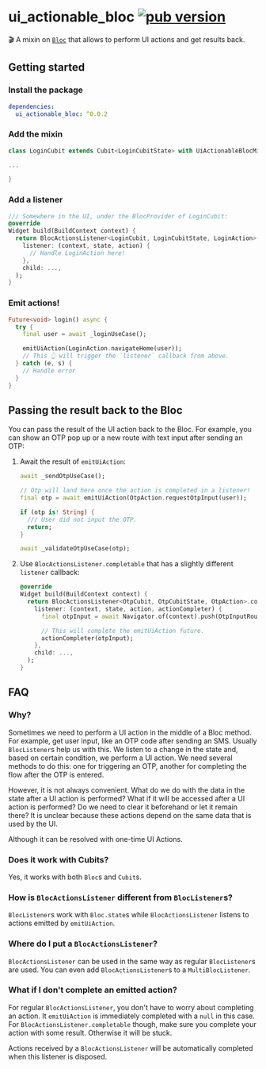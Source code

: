 # ui_actionable_bloc [![pub version][pub-version-img]][pub-version-url]

🎬 A mixin on [`Bloc`](https://pub.dev/packages/bloc) that allows to perform UI actions and get results back.

## Getting started

### Install the package

```yaml
dependencies:
  ui_actionable_bloc: ^0.0.2
```

### Add the mixin

```dart
class LoginCubit extends Cubit<LoginCubitState> with UiActionableBlocMixin<LoginCubitState, LoginAction> {

...

}
```

### Add a listener

```dart
/// Somewhere in the UI, under the BlocProvider of LoginCubit:
@override
Widget build(BuildContext context) {
  return BlocActionsListener<LoginCubit, LoginCubitState, LoginAction>(
    listener: (context, state, action) {
      // Handle LoginAction here!
    },
    child: ...,
  );
}
```
### Emit actions!

```dart
Future<void> login() async {
  try {
    final user = await _loginUseCase();

    emitUiAction(LoginAction.navigateHome(user));
    // This 👆 will trigger the `listener` callback from above.
  } catch (e, s) {
    // Handle error
  }
}
```

## Passing the result back to the Bloc

You can pass the result of the UI action back to the Bloc. For example, you can show an OTP pop up or a new route with text input after sending an OTP:

1. Await the result of `emitUiAction`:
   ```dart
   await _sendOtpUseCase();

   // Otp will land here once the action is completed in a listener!
   final otp = await emitUiAction(OtpAction.requestOtpInput(user));

   if (otp is! String) {
     /// User did not input the OTP.
     return;
   }

   await _validateOtpUseCase(otp);
   ```
2. Use `BlocActionsListener.completable` that has a slightly different `listener` callback:

   ```dart
   @override
   Widget build(BuildContext context) {
     return BlocActionsListener<OtpCubit, OtpCubitState, OtpAction>.completable(
       listener: (context, state, action, actionCompleter) {
         final otpInput = await Navigator.of(context).push(OtpInputRoute());

         // This will complete the emitUiAction future.
         actionCompleter(otpInput);
       },
       child: ...,
     );
   }
   ```

## FAQ

### Why?

Sometimes we need to perform a UI action in the middle of a Bloc method. For example, get user input, like an OTP code after sending an SMS. Usually `BlocListener`s help us with this. We listen to a change in the state and, based on certain condition, we perform a UI action. We need several methods to do this: one for triggering an OTP, another for completing the flow after the OTP is entered.

However, it is not always convenient. What do we do with the data in the state after a UI action is performed? What if it will be accessed after a UI action is performed? Do we need to clear it beforehand or let it remain there? It is unclear because these actions depend on the same data that is used by the UI.

Although it can be resolved with one-time UI Actions.

### Does it work with Cubits?

Yes, it works with both `Bloc`s and `Cubit`s.

### How is `BlocActionsListener` different from `BlocListener`s?

`BlocListener`s work with `Bloc.state`s while `BlocActionsListener` listens to actions emitted by `emitUiAction`.

### Where do I put a `BlocActionsListener`?

`BlocActionsListener` can be used in the same way as regular `BlocListener`s are used. You can even add `BlocActionsListener`s to a `MultiBlocListener`.

### What if I don't complete an emitted action?

For regular `BlocActionsListener`, you don't have to worry about completing an action. It `emitUiAction` is immediately completed with a `null` in this case. For `BlocActionsListener.completable` though, make sure you complete your action with some result. Otherwise it will be stuck.

Actions received by a `BlocActionsListener` will be automatically completed when this listener is disposed.

<!-- References -->
[pub-version-img]: https://img.shields.io/badge/pub-v0.0.2-0175c2?logo=flutter
[pub-version-url]: https://pub.dev/packages/ui_actionable_bloc
